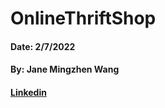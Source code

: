 # OnlineThriftShop
#### Date: 2/7/2022
#### By: Jane Mingzhen Wang
#### [Linkedin](https://www.linkedin.com/in/janemzwangnj)
